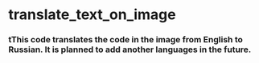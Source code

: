 # translate_text_on_image

### tThis code translates the code in the image from English to Russian. It is planned to add another languages in the future.
